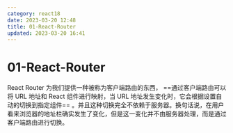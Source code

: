 ```yaml
---
category: react18
date: 2023-03-20 12:48
title: 01-React-Router
updated: 2023-03-20 16:41
---
```


# 01-React-Router

React Router 为我们提供一种被称为客户端路由的东西， ==通过客户端路由可以将 URL 地址和 React 组件进行映射，当 URL 地址发生变化时，它会根据设置自动的切换到指定组件== 。并且这种切换完全不依赖于服务器。换句话说，在用户看来浏览器的地址栏确实发生了变化，但是这一变化并不由服务器处理，而是通过客户端路由进行切换。